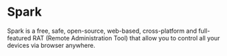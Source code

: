 # Spark

Spark is a free, safe, open-source, web-based, cross-platform and full-featured RAT (Remote Administration Tool) that allow you to control all your devices via browser anywhere.
